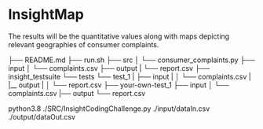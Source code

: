 # InsightMap
The results will be the quantitative values along with maps depicting relevant geographies of consumer complaints.

├── README.md
├── run.sh
├── src
│   └── consumer_complaints.py
├── input
│   └── complaints.csv
├── output
|   └── report.csv
├── insight_testsuite
    └── tests
        └── test_1
        |   ├── input
        |   │   └── complaints.csv
        |   |__ output
        |   │   └── report.csv
        ├── your-own-test_1
            ├── input
            │   └── complaints.csv
            |── output
                └── report.csv
                
python3.8 ./SRC/InsightCodingChallenge.py ./input/dataIn.csv ./output/dataOut.csv

